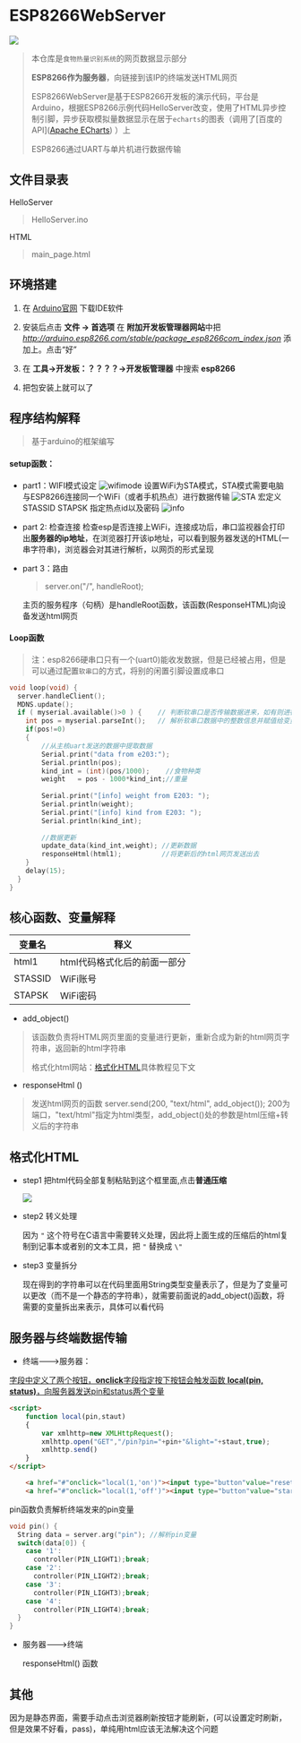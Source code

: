 

ESP8266WebServer
======
![](img/mainpage.jpg)
>本仓库是`食物热量识别系统`的网页数据显示部分
>
>**ESP8266作为服务器**，向链接到该IP的终端发送HTML网页
>
>ESP8266WebServer是基于ESP8266开发板的演示代码，平台是Arduino，根据ESP8266示例代码HelloServer改变，使用了HTML异步控制引脚，异步获取模拟量数据显示在居于`echarts`的图表（调用了[百度的API]([Apache ECharts](https://echarts.apache.org/zh/index.html)) ）上
>
>ESP8266通过UART与单片机进行数据传输



## 文件目录表

HelloServer
> HelloServer.ino

HTML
> main_page.html



## 环境搭建
1. 在 [Arduino官网](https://www.arduino.cc/en/Main/Software?setlang=cn&setlang=cn) 下载IDE软件

2. 安装后点击 **文件 -> 首选项** 在 **附加开发板管理器网站**中把 *http://arduino.esp8266.com/stable/package_esp8266com_index.json* 添加上。点击“好”

3. 在 **工具->开发板：？？？？->开发板管理器** 中搜索 **esp8266** 

4. 把包安装上就可以了

   

## 程序结构解释
>基于arduino的框架编写

#### setup函数：
* part1：WIFI模式设定
![wifimode](Img\Wifi_mode.jpg)
设置WiFi为STA模式，STA模式需要电脑与ESP8266连接同一个WiFi（或者手机热点）进行数据传输
![STA](Img\STA.png)
宏定义 STASSID STAPSK 指定热点id以及密码
![info](Img\ap_info.jpg)

* part 2: 检查连接
  检查esp是否连接上WiFi，连接成功后，串口监视器会打印出**服务器的ip地址**，在浏览器打开该ip地址，可以看到服务器发送的HTML(一串字符串)，浏览器会对其进行解析，以网页的形式呈现

* part 3：路由

  > server.on("/", handleRoot);

  主页的服务程序（句柄）是handleRoot函数，该函数(ResponseHTML)向设备发送html网页

#### Loop函数

>注：esp8266硬串口只有一个(uart0)能收发数据，但是已经被占用，但是可以通过配置`软串口`的方式，将别的闲置引脚设置成串口

```C
void loop(void) {
  server.handleClient();
  MDNS.update();
  if ( myserial.available()>0 ) {    // 判断软串口是否传输数据进来，如有则进行分析
    int pos = myserial.parseInt();   // 解析软串口数据中的整数信息并赋值给变量pos
    if(pos!=0)
    {
        //从主核uart发送的数据中提取数据
    	Serial.print("data from e203:");
    	Serial.println(pos);
    	kind_int = (int)(pos/1000);    //食物种类
    	weight   = pos - 1000*kind_int;//重量
        
    	Serial.print("[info] weight from E203: ");
    	Serial.println(weight);           
    	Serial.print("[info] kind from E203: ");
    	Serial.println(kind_int);
        
        //数据更新
    	update_data(kind_int,weight); //更新数据
    	responseHtml(html1);  		  //将更新后的html网页发送出去
    }
    delay(15);
  }
}
```



## 核心函数、变量解释

|变量名|释义|
|---|---|
|html1|html代码格式化后的前面一部分|
|STASSID|WiFi账号|
|STAPSK|WiFi密码|

* add_object()
>该函数负责将HTML网页里面的变量进行更新，重新合成为新的html网页字符串，返回新的html字符串
>
>格式化html网站：[格式化HTML](https://www.sojson.com/jshtml.html)具体教程见下文

* responseHtml ()
>发送html网页的函数
>server.send(200, "text/html", add_object());
>200为端口，"text/html"指定为html类型，add_object()处的参数是html压缩+转义后的字符串



## 格式化HTML

* step1 把html代码全部复制粘贴到这个框里面,点击**普通压缩**

  ![](img/sojason1.jpg)

* step2 转义处理

  因为 `"` 这个符号在C语言中需要转义处理，因此将上面生成的压缩后的html复制到记事本或者别的文本工具，把 `"` 替换成 `\"`

* step3 变量拆分

  现在得到的字符串可以在代码里面用String类型变量表示了，但是为了变量可以更改（而不是一个静态的字符串），就需要前面说的add_object()函数，将需要的变量拆出来表示，具体可以看代码

## 服务器与终端数据传输

* 终端--->服务器：

<a href>字段中定义了两个按钮，**onclick**字段指定按下按钮会触发函数 **local(pin, status)**，向服务器发送pin和status两个变量

```HTML
<script>
	function local(pin,staut)
	{
		var xmlhttp=new XMLHttpRequest();
		xmlhttp.open("GET","/pin?pin="+pin+"&light="+staut,true);
		xmlhttp.send()
	}	
</script>
```

```HTML
	<a href="#"onclick="local(1,'on')"><input type="button"value="reset"style="font-size: 24px; padding: 10px; margin: auto 10px ;"></a>
	<a href="#"onclick="local(1,'off')"><input type="button"value="start"style="font-size: 24px; padding: 10px; margin: auto 10px; float: right;"></a>
```
pin函数负责解析终端发来的pin变量

```C
void pin() {
  String data = server.arg("pin"); //解析pin变量
  switch(data[0]) {
    case '1':
      controller(PIN_LIGHT1);break;
    case '2':
      controller(PIN_LIGHT2);break;
    case '3':
      controller(PIN_LIGHT3);break;
    case '4':
      controller(PIN_LIGHT4);break;
  }
}
```



* 服务器--->终端

  responseHtml() 函数



## 其他
因为是静态界面，需要手动点击浏览器刷新按钮才能刷新，(可以设置定时刷新，但是效果不好看，pass)，单纯用html应该无法解决这个问题

